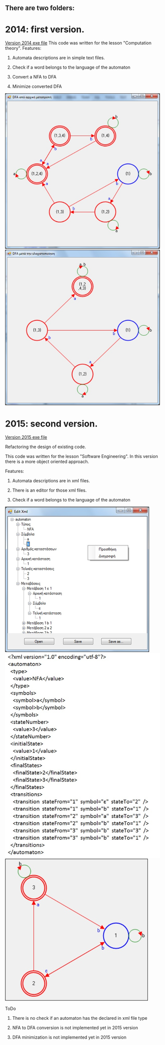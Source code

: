 There are two folders:
------------------------------------------------------------
# 2014: first version. 
[Version 2014 exe file](https://github.com/it13135/automata/blob/master/code/2014/automata/bin/Debug/automata.exe?raw=true)
This code was written for the lesson "Computation theory".
Features: 

  1. Automata descriptions are in simple text files.
  
  2. Check if a word belongs to the language of the automaton
  
  3. Convert a NFA to DFA
  
  4. Minimize converted DFA

  ![Automata](../img/DFA.jpg) ![Automata](../img/DFAMin.jpg)
# 2015: second version. 
[Version 2015 exe file](https://github.com/it13135/automata/blob/master/code/2015/automata/bin/Debug/automata.exe?raw=true)

Refactoring the design of existing code.

This code was written for the lesson "Software Engineering". In this version there is a more object oriented approach.

Features: 

  1. Automata descriptions are in xml files.
  
  2. There is an editor for those xml files.
  
  3. Check if a word belongs to the language of the automaton
  
  ![Automata](../img/xmlEditor.jpg)  ![Automata](../img/XmlSample.jpg)
  ![Automata](../img/NFADraw.jpg)
  
ToDo

  1. There is no check if an automaton has the declared in xml file type
  
  2. NFA to DFA conversion is not implemented yet in 2015 version
  
  3. DFA minimization is not implemented yet in 2015 version